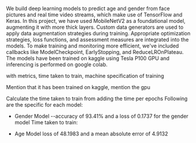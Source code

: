 <p>We build deep learning models to predict age and gender from face pictures and real time video streams, which make use of TensorFlow and Keras. In this project, we have used MobileNetV2 as a foundational model, augmenting it with more thick layers. Custom data generators are used to apply data augmentation strategies during training. Appropriate optimization strategies, loss functions, and assessment measures are integrated into the models. To make training and monitoring more efficient, we've included callbacks like ModelCheckpoint, EarlyStopping, and ReduceLROnPlateau. 
The models have been trained on kaggle using Tesla P100 GPU and inferencing is performed on google colab.

with metrics, time taken to train, machine specification of training

Mention that it has been trained on kaggle, mention the gpu

Calculate the time taken to train from adding the time per epochs
Following are the specific for each model:
- Gender Model 
--accuracy of 93.41% and a loss of 0.1737 for the gender model 
Time taken to train:


- Age Model
loss of 48.1983 and a mean absolute error of 4.9132


</p>
